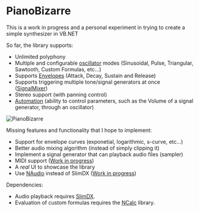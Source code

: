 # PianoBizarre

This is a work in progress and a personal experiment in trying to create a simple synthesizer in VB.NET

So far, the library supports:
- Unlimited polyphony
- Multiple and configurable [oscillator](https://github.com/morphx666/PianoBizarre/blob/master/SimpleSynth/Oscillator.vb) modes (Sinusoidal, Pulse, Triangular, Sawtooth, Custom Formulas, etc...)
- Supports [Envelopes](https://github.com/morphx666/PianoBizarre/blob/master/SimpleSynth/Envelope.vb) (Attack, Decay, Sustain and Release)
- Supports triggering multiple tone/signal generators at once ([SignalMixer](https://github.com/morphx666/PianoBizarre/blob/master/SimpleSynth/SignalMixer.vb))
- Stereo support (with panning control)
- [Automation](https://github.com/morphx666/PianoBizarre/blob/master/SimpleSynth/Automation.vb) (ability to control parameters, such as the Volume of a signal generator, through an oscillator)

![PianoBizarre](https://whenimbored.xfx.net/wp-content/uploads/2016/07/pianobizarre01.png)

Missing features and functionality that I hope to implement:
- Support for envelope curves (exponetial, logarithmic, s-curve, etc...)
- Better audio mixing algorithm (instead of simply clipping it)
- Implement a signal generator that can playback audio files (sampler)
- MIDI support ([Work in progress](https://github.com/morphx666/PianoBizarre/blob/master/SimpleSynth/MidiParser.vb))
- A *real* UI to showcase the library
- Use [NAudio](https://github.com/naudio/NAudio) instead of SlimDX ([Work in progress](https://github.com/morphx666/PianoBizarre/blob/master/SimpleSynth/AudioMixerNAudio.vb))

Dependencies:
- Audio playback requires [SlimDX](https://slimdx.org/).
- Evaluation of custom formulas requires the [NCalc](https://github.com/sheetsync/NCalc) library.
